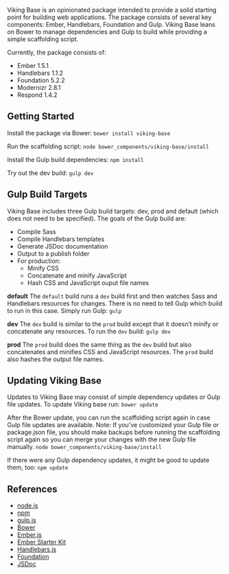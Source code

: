 Viking Base is an opinionated package intended to provide a solid starting point for building web applications. The package consists of several key components: Ember, Handlebars, Foundation and Gulp. Viking Base leans on Bower to manage dependencies and Gulp to build while providing a simple scaffolding script.

Currently, the package consists of:

* Ember 1.5.1
* Handlebars 1.1.2
* Foundation 5.2.2
* Modernizr 2.8.1
* Respond 1.4.2

## Getting Started

Install the package via Bower:
`bower install viking-base`

Run the scaffolding script:
`node bower_components/viking-base/install`

Install the Gulp build dependencies:
`npm install`

Try out the dev build:
`gulp dev`

## Gulp Build Targets

Viking Base includes three Gulp build targets: dev, prod and default (which does not need to be specified). The goals of the Gulp build are:

* Compile Sass
* Compile Handlebars templates
* Generate JSDoc documentation
* Output to a publish folder
* For production:
    * Minify CSS
    * Concatenate and minify JavaScript
    * Hash CSS and JavaScript ouput file names

**default**
The `default` build runs a `dev` build first and then watches Sass and Handlebars resources for changes. There is no need to tell Gulp which build to run in this case. Simply run Gulp:
`gulp`

**dev**
The `dev` build is similar to the `prod` build except that it doesn’t minify or concatenate any resources. To run the `dev` build:
`gulp dev`

**prod**
The `prod` build does the same thing as the `dev` build but also concatenates and minifies CSS and JavaScript resources. The `prod` build also hashes the output file names.

## Updating Viking Base

Updates to Viking Base may consist of simple dependency updates or Gulp file updates. To update Viking base run:
`bower update`

After the Bower update, you can run the scaffolding script again in case Gulp file updates are available. Note: If you’ve customized your Gulp file or package.json file, you should make backups before running the scaffolding script again so you can merge your changes with the new Gulp file manually.
`node bower_components/viking-base/install`

If there were any Gulp dependency updates, it might be good to update them, too:
`npm update`

## References
* [node.js](http://nodejs.org/)
* [npm](http://npmjs.org/)
* [gulp.js](http://gulpjs.com/)
* [Bower](http://bower.io/)
* [Ember.js](http://emberjs.com/)
* [Ember Starter Kit](https://github.com/emberjs/starter-kit)
* [Handlebars.js](http://handlebarsjs.com/)
* [Foundation](http://foundation.zurb.com/)
* [JSDoc](http://usejsdoc.org/)